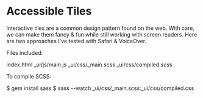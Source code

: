 Accessible Tiles
================

Interactive tiles are a common design pattern found on the web. 
With care, we can make them fancy & fun while still working with screen readers. 
Here are two approaches I've tested with Safari & VoiceOver.


Files included:

index.html
_ui/js/main.js
_ui/css/_main.scss
_ui/css/compiled.scss

To compile SCSS:

$ gem install sass 
$ sass --watch _ui/css/_main.scss:_ui/css/compiled.css